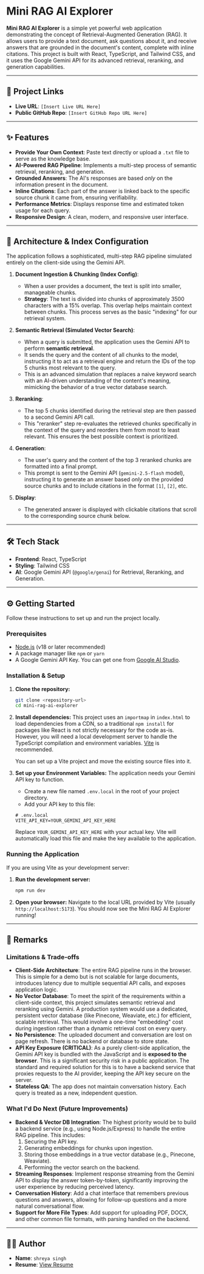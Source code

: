 
# Mini RAG AI Explorer

**Mini RAG AI Explorer** is a simple yet powerful web application demonstrating the concept of Retrieval-Augmented Generation (RAG). It allows users to provide a text document, ask questions about it, and receive answers that are grounded in the document's content, complete with inline citations. This project is built with React, TypeScript, and Tailwind CSS, and it uses the Google Gemini API for its advanced retrieval, reranking, and generation capabilities.

---

## 🔗 Project Links

-   **Live URL**: `[Insert Live URL Here]`
-   **Public GitHub Repo**: `[Insert GitHub Repo URL Here]`

---

## ✨ Features

-   **Provide Your Own Context**: Paste text directly or upload a `.txt` file to serve as the knowledge base.
-   **AI-Powered RAG Pipeline**: Implements a multi-step process of semantic retrieval, reranking, and generation.
-   **Grounded Answers**: The AI's responses are based *only* on the information present in the document.
-   **Inline Citations**: Each part of the answer is linked back to the specific source chunk it came from, ensuring verifiability.
-   **Performance Metrics**: Displays response time and estimated token usage for each query.
-   **Responsive Design**: A clean, modern, and responsive user interface.

---

## 🚀 Architecture & Index Configuration

The application follows a sophisticated, multi-step RAG pipeline simulated entirely on the client-side using the Gemini API.

1.  **Document Ingestion & Chunking (Index Config)**:
    -   When a user provides a document, the text is split into smaller, manageable chunks.
    -   **Strategy**: The text is divided into chunks of approximately 3500 characters with a 15% overlap. This overlap helps maintain context between chunks. This process serves as the basic "indexing" for our retrieval system.

2.  **Semantic Retrieval (Simulated Vector Search)**:
    -   When a query is submitted, the application uses the Gemini API to perform **semantic retrieval**.
    -   It sends the query and the content of all chunks to the model, instructing it to act as a retrieval engine and return the IDs of the top 5 chunks most relevant to the query.
    -   This is an advanced simulation that replaces a naive keyword search with an AI-driven understanding of the content's meaning, mimicking the behavior of a true vector database search.

3.  **Reranking**:
    -   The top 5 chunks identified during the retrieval step are then passed to a second Gemini API call.
    -   This "reranker" step re-evaluates the retrieved chunks specifically in the context of the query and reorders them from most to least relevant. This ensures the best possible context is prioritized.

4.  **Generation**:
    -   The user's query and the content of the top 3 reranked chunks are formatted into a final prompt.
    -   This prompt is sent to the Gemini API (`gemini-2.5-flash` model), instructing it to generate an answer based *only* on the provided source chunks and to include citations in the format `[1]`, `[2]`, etc.

5.  **Display**:
    -   The generated answer is displayed with clickable citations that scroll to the corresponding source chunk below.

---

## 🛠️ Tech Stack

-   **Frontend**: React, TypeScript
-   **Styling**: Tailwind CSS
-   **AI**: Google Gemini API (`@google/genai`) for Retrieval, Reranking, and Generation.

---

## ⚙️ Getting Started

Follow these instructions to set up and run the project locally.

### Prerequisites

-   [Node.js](https://nodejs.org/) (v18 or later recommended)
-   A package manager like `npm` or `yarn`
-   A Google Gemini API Key. You can get one from [Google AI Studio](https://aistudio.google.com/app/apikey).

### Installation & Setup

1.  **Clone the repository:**
    ```bash
    git clone <repository-url>
    cd mini-rag-ai-explorer
    ```

2.  **Install dependencies:**
    This project uses an `importmap` in `index.html` to load dependencies from a CDN, so a traditional `npm install` for packages like React is not strictly necessary for the code as-is. However, you will need a local development server to handle the TypeScript compilation and environment variables. [Vite](https://vitejs.dev/) is recommended.

    You can set up a Vite project and move the existing source files into it.

3.  **Set up your Environment Variables:**
    The application needs your Gemini API key to function.

    -   Create a new file named `.env.local` in the root of your project directory.
    -   Add your API key to this file:

    ```env
    # .env.local
    VITE_API_KEY=YOUR_GEMINI_API_KEY_HERE
    ```

    Replace `YOUR_GEMINI_API_KEY_HERE` with your actual key. Vite will automatically load this file and make the key available to the application.

### Running the Application

If you are using Vite as your development server:

1.  **Run the development server:**
    ```bash
    npm run dev
    ```

2.  **Open your browser:**
    Navigate to the local URL provided by Vite (usually `http://localhost:5173`). You should now see the Mini RAG AI Explorer running!

---

## 📝 Remarks

### Limitations & Trade-offs

-   **Client-Side Architecture**: The entire RAG pipeline runs in the browser. This is simple for a demo but is not scalable for large documents, introduces latency due to multiple sequential API calls, and exposes application logic.
-   **No Vector Database**: To meet the spirit of the requirements within a client-side context, this project simulates semantic retrieval and reranking using Gemini. A production system would use a dedicated, persistent vector database (like Pinecone, Weaviate, etc.) for efficient, scalable retrieval. This would involve a one-time "embedding" cost during ingestion rather than a dynamic retrieval cost on every query.
-   **No Persistence**: The uploaded document and conversation are lost on page refresh. There is no backend or database to store state.
-   **API Key Exposure (CRITICAL)**: As a purely client-side application, the Gemini API key is bundled with the JavaScript and is **exposed to the browser**. This is a significant security risk in a public application. The standard and required solution for this is to have a backend service that proxies requests to the AI provider, keeping the API key secure on the server.
-   **Stateless QA**: The app does not maintain conversation history. Each query is treated as a new, independent question.

### What I'd Do Next (Future Improvements)

-   **Backend & Vector DB Integration**: The highest priority would be to build a backend service (e.g., using Node.js/Express) to handle the entire RAG pipeline. This includes:
    1.  Securing the API key.
    2.  Generating embeddings for chunks upon ingestion.
    3.  Storing those embeddings in a true vector database (e.g., Pinecone, Weaviate).
    4.  Performing the vector search on the backend.
-   **Streaming Responses**: Implement response streaming from the Gemini API to display the answer token-by-token, significantly improving the user experience by reducing perceived latency.
-   **Conversation History**: Add a chat interface that remembers previous questions and answers, allowing for follow-up questions and a more natural conversational flow.
-   **Support for More File Types**: Add support for uploading PDF, DOCX, and other common file formats, with parsing handled on the backend.

---

## 👨‍💻 Author

-   **Name**: `shreya singh`
-   **Resume**: [View Resume](https://drive.google.com/file/d/1lVNzHQlpm7UTtYdjgewjYZrh8NDtUwQi/view?usp=drive_link)
